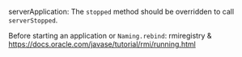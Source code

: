 serverApplication:
The <code>stopped</code> method should be overridden to call <code>serverStopped</code>.


Before starting an application or <code>Naming.rebind</code>:
rmiregistry &
https://docs.oracle.com/javase/tutorial/rmi/running.html
